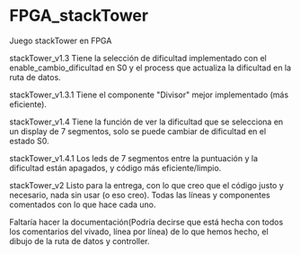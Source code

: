 # FPGA_stackTower
Juego stackTower en FPGA

stackTower_v1.3 Tiene la selección de dificultad implementado con el enable_cambio_dificultad en S0 y el process que actualiza la dificultad en la ruta de datos.

stackTower_v1.3.1 Tiene el componente "Divisor" mejor implementado (más eficiente).

stackTower_v1.4 Tiene la función de ver la dificultad que se selecciona en un display de 7 segmentos, solo se puede cambiar de dificultad en el estado S0.

stackTower_v1.4.1 Los leds de 7 segmentos entre la puntuación y la dificultad están apagados, y código más eficiente/limpio.

stackTower_v2 Listo para la entrega, con lo que creo que el código justo y necesario, nada sin usar (o eso creo). Todas las líneas y componentes comentados con lo que hace cada uno.

Faltaría hacer la documentación(Podría decirse que está hecha con todos los comentarios del vivado, línea por línea) de lo que hemos hecho, el dibujo de la ruta de datos y controller.
